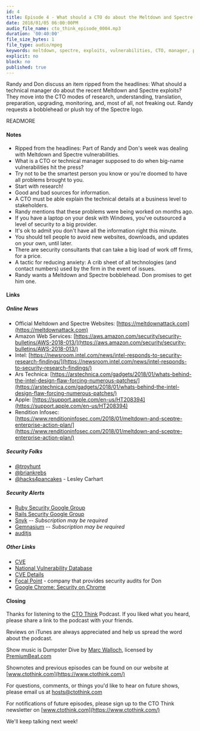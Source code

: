 ```yaml
---
id: 4
title: Episode 4 - What should a CTO do about the Meltdown and Spectre exploits?
date: 2018/01/05 06:00:00PM
audio_file_name: cto_think_episode_0004.mp3
duration: '00:40:00'
file_size_bytes: 1
file_type: audio/mpeg
keywords: meltdown, spectre, exploits, vulnerabilities, CTO, manager, prevention, Intel, Mac, iOS, Microsoft
explicit: no
block: no
published: true
---
```


Randy and Don discuss an item ripped from the headlines: What should a technical manager do about the recent Meltdown and Spectre exploits? They move into the CTO modes of research, understanding, translation, preparation, upgrading, monitoring, and, most of all, not freaking out. Randy requests a bobblehead or plush toy of the Spectre logo.

READMORE

#### Notes

* Ripped from the headlines: Part of Randy and Don's week was dealing with Meltdown and Spectre vulnerabilities.
* What is a CTO or technical manager supposed to do when big-name vulnerabilities hit the press?
* Try not to be the smartest person you know or you're doomed to have all problems brought to you.
* Start with research!
* Good and bad sources for information.
* A CTO must be able explain the technical details at a business level to stakeholders.
* Randy mentions that these problems were being worked on months ago.
* If you have a laptop on your desk with Windows, you've outsourced a level of security to a big provider.
* It's ok to admit you don't have all the information right this minute.
* You should tell people to avoid new websites, downloads, and updates on your own, until later.
* There are security consultants that can take a big load of work off firms, for a price.
* A tactic for reducing anxiety: A crib sheet of all technologies (and contact numbers) used by the firm in the event of issues.
* Randy wants a Meltdown and Spectre bobblehead. Don promises to get him one.

#### Links

##### Online News

* Official Meltdown and Spectre Websites: [https://meltdownattack.com](https://meltdownattack.com)
* Amazon Web Services: [https://aws.amazon.com/security/security-bulletins/AWS-2018-013/](https://aws.amazon.com/security/security-bulletins/AWS-2018-013/)
* Intel: [https://newsroom.intel.com/news/intel-responds-to-security-research-findings/](https://newsroom.intel.com/news/intel-responds-to-security-research-findings/)
* Ars Technica: [https://arstechnica.com/gadgets/2018/01/whats-behind-the-intel-design-flaw-forcing-numerous-patches/](https://arstechnica.com/gadgets/2018/01/whats-behind-the-intel-design-flaw-forcing-numerous-patches/)
* Apple: [https://support.apple.com/en-us/HT208394](https://support.apple.com/en-us/HT208394)
* Rendition Infosec: [https://www.renditioninfosec.com/2018/01/meltdown-and-sceptre-enterprise-action-plan/](https://www.renditioninfosec.com/2018/01/meltdown-and-sceptre-enterprise-action-plan/)

##### Security Folks

* [@troyhunt](https://twitter.com/troyhunt)
* [@briankrebs](https://twitter.com/briankrebs)
* [@hacks4pancakes](https://twitter.com/hacks4pancakes) - Lesley Carhart

##### Security Alerts

* [Ruby Security Google Group](https://groups.google.com/forum/#!forum/ruby-security-ann)
* [Rails Security Google Group](https://groups.google.com/forum/?fromgroups#!forum/rubyonrails-security)
* [Snyk](https://github.com/marketplace/snyk) -- *Subscription may be required*
* [Gemnasium](https://github.com/marketplace/gemnasium) -- *Subscription may be required*
* [auditjs](https://www.npmjs.com/package/auditjs)

##### Other Links

* [CVE](https://cve.mitre.org/)
* [National Vulnerability Database](https://nvd.nist.gov/)
* [CVE Details](https://www.cvedetails.com)
* [Focal Point](https://focal-point.com/) - company that provides security audits for Don
* [Google Chrome: Security on Chrome](https://support.google.com/chrome/answer/7623121)

#### Closing

Thanks for listening to the [CTO Think](https://www.ctothink.com) Podcast. If you liked what you heard, please share a link to the podcast with your friends.  

Reviews on iTunes are always appreciated and help us spread the word about the podcast.  

Show music is Dumpster Dive by [Marc Walloch](http://marcwalloch.com/), licensed by [PremiumBeat.com](https://www.premiumbeat.com)  

Shownotes and previous episodes can be found on our website at [www.ctothink.com](https://www.ctothink.com/)  

For questions, comments, or things you'd like to hear on future shows, please email us at [hosts@ctothink.com](mailto:hosts@ctothink.com)  

For notifications of future episodes, please sign up to the CTO Think newsletter on [www.ctothink.com](https://www.ctothink.com/)  

We'll keep talking next week!
